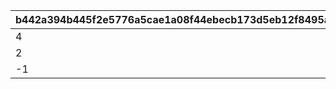 |b442a394b445f2e5776a5cae1a08f44ebecb173d5eb12f8495a9a7a16244595e|5a416efa6967ae953452ac85aa934e266864f88dfe394f739240775e1943a453|e9af2d330f6a0d21bbdd9931e4f52d9d41a9ccf346ddf2e0999a551a3ec29731|7cea356e4e80b42c3538a4273ff86f558c6fb3d7d57990a7215d94aceee722a2|a26958274c4c918297153deca2d8d82e0d6956ede70c8b8259ed5ff178b26aef|cc80309ce67ec05bc07ed0bc27d99fbb9984442532df3b0cb7dc854fcddc9b91|d2a07d1e2f8f7e3a82dbe2f7ce94d89dddbc738fdf17d3ff8e15c0c496c83127|d323c2b82bc6a27e0362f1a104c39d511587fd3a87c1af47f9ec91abc5d66ff0|9031048ef8c3e585e5adb00c6bc9866bed6f0aa6b41259b07b7f07fcc934415f|c0bdf5283c82a68909c72edd19e488bdf1894e5021d408717309d3c539bbcf9b|d65525340d055d68ecead2cff57a6864ee80f4fdab247092f4df9cbbbcc5ac7f|ab795f44f3be2119f677108b25aaae9dbe3a8201c10a48d9a09c2c93a72d464b|221b885aa342f16addcc2d4ec697c4ddf6f141d277b165b6b4436adab5683141|40bb0a2f4c35c6a61ab60afba0f05196d0fb8298b92b9b3bb1d78b66e3ee5c78|285c8e749702a2c24e6cfea387e338a0cf5d56bdd430bea62230a951262de80c|911521416d3a3ad50748b77680bdd6fa22d7df9317655d4f9f6931efd2d40501|87ee994ed87e9b2fec70781c0a0fcf8ddd8e74a50e54b198a692bcd1d9fd955f|c8cc4ded558dd222774f8c8247a4ae519a929b5a1554472ff263c75692b25dd0|
| --- | --- | --- | --- | --- | --- | --- | --- | --- | --- | --- | --- | --- | --- | --- | --- | --- | --- |
|4|3008|-1|1|83|bgm_M646_Mode1|0|0|1|1.5|803100222|-1|5|9006525|-1|1|1|0|
|2|3008|-1|1|66|bgm_M646_Mode2|0|0|2|1.5|803100223|-1|5|9006526|-1|1|1|0|
|-1|3008|-1|-1|0|bgm_M646_Mode3|0|9000003|3|1.5|803100224|-1|5|9006527|-1|1|1|0|